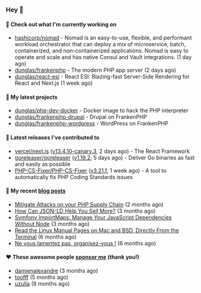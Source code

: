 ### Hey 👋

#### 👷 Check out what I'm currently working on

- [hashicorp/nomad](https://github.com/hashicorp/nomad) - Nomad is an easy-to-use, flexible, and performant workload orchestrator that can deploy a mix of microservice, batch, containerized, and non-containerized applications. Nomad is easy to operate and scale and has native Consul and Vault integrations. (1 day ago)
- [dunglas/frankenphp](https://github.com/dunglas/frankenphp) - The modern PHP app server (2 days ago)
- [dunglas/react-esi](https://github.com/dunglas/react-esi) - React ESI: Blazing-fast Server-Side Rendering for React and Next.js (1 week ago)

#### 🌱 My latest projects

- [dunglas/php-dev-docker](https://github.com/dunglas/php-dev-docker) - Docker image to hack the PHP interpreter
- [dunglas/frankenphp-drupal](https://github.com/dunglas/frankenphp-drupal) - Drupal on FrankenPHP
- [dunglas/frankenphp-wordpress](https://github.com/dunglas/frankenphp-wordpress) - WordPress on FrankenPHP

#### 🔭 Latest releases I've contributed to

- [vercel/next.js](https://github.com/vercel/next.js) ([v13.4.10-canary.3](https://github.com/vercel/next.js/releases/tag/v13.4.10-canary.3), 2 days ago) - The React Framework
- [goreleaser/goreleaser](https://github.com/goreleaser/goreleaser) ([v1.19.2](https://github.com/goreleaser/goreleaser/releases/tag/v1.19.2), 5 days ago) - Deliver Go binaries as fast and easily as possible
- [PHP-CS-Fixer/PHP-CS-Fixer](https://github.com/PHP-CS-Fixer/PHP-CS-Fixer) ([v3.21.1](https://github.com/PHP-CS-Fixer/PHP-CS-Fixer/releases/tag/v3.21.1), 1 week ago) - A tool to automatically fix PHP Coding Standards issues

#### 📜 My recent [blog posts](https://dunglas.fr)

- [Mitigate Attacks on your PHP Supply Chain](https://dunglas.dev/2023/05/mitigate-attacks-on-your-php-supply-chain/) (2 months ago)
- [How Can JSON-LD Help You Sell More?](https://dunglas.dev/2023/04/how-can-json-ld-help-you-sell-more/) (3 months ago)
- [Symfony ImportMaps: Manage Your JavaScript Dependencies Without Node](https://dunglas.dev/2023/03/symfony-importmaps-manage-your-javascript-dependencies-without-node/) (3 months ago)
- [Read the Linux Manual Pages on Mac and BSD, Directly From the Terminal](https://dunglas.dev/2022/12/read-the-linux-manual-pages-on-mac-and-bsd-directly-from-the-terminal/) (6 months ago)
- [Ne vous lamentez pas, organisez-vous !](https://dunglas.dev/2022/12/ne-vous-lamentez-pas-organisez-vous/) (6 months ago)

#### ❤️ These awesome people [sponsor me](https://github.com/sponsors/dunglas) (thank you!)

- [damienalexandre](https://github.com/damienalexandre) (3 months ago)
- [toofff](https://github.com/toofff) (5 months ago)
- [uzulla](https://github.com/uzulla) (8 months ago)
